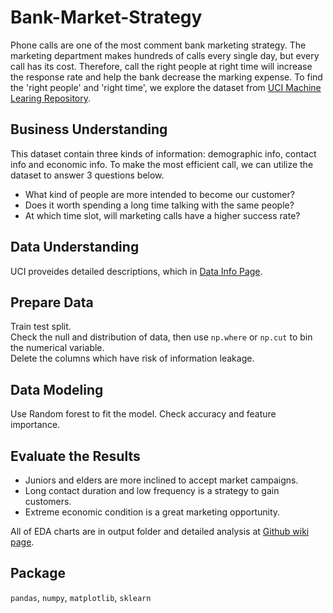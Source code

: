# Bank-Market-Strategy

Phone calls are one of the most comment bank marketing strategy. The marketing department makes hundreds of calls every single day, but every call has its cost. Therefore, call the right people at right time will increase the response rate and help the bank decrease the marking expense. To find the 'right people' and 'right time', we explore the dataset from [UCI Machine Learing Repository](https://archive.ics.uci.edu/ml/datasets/Bank+Marketing#).

## Business Understanding
This dataset contain three kinds of information: demographic info, contact info and economic info. To make the most efficient call, we can utilize the dataset to answer 3 questions below.

  - What kind of people are more intended to become our customer?
  - Does it worth spending a long time talking with the same people?
  - At which time slot, will marketing calls have a higher success rate?
  
## Data Understanding
UCI proveides detailed descriptions, which in [Data Info Page](https://github.com/jackie-sun7/Bank-Market-Strategy/wiki/Data-Info).

## Prepare Data
Train test split.
<br>Check the null and distribution of data, then use `np.where` or `np.cut` to bin the numerical variable. 
<br>Delete the columns which have risk of information leakage.

## Data Modeling
Use Random forest to fit the model. Check accuracy and feature importance.

## Evaluate the Results

 - Juniors and elders are more inclined to accept market campaigns.
 - Long contact duration and low frequency is a strategy to gain customers.
 - Extreme economic condition is a great marketing opportunity.

All of EDA charts are in output folder and detailed analysis at [Github wiki page](https://github.com/jackie-sun7/Bank-Market-Strategy/wiki/Bank-Market-Strategy-Data-Analysis).

## Package 
`pandas`, `numpy`, `matplotlib`, `sklearn`
